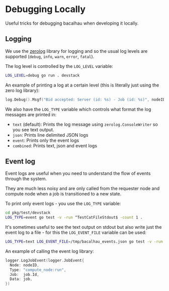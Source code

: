 # Debugging Locally

Useful tricks for debugging bacalhau when developing it locally.

## Logging

We use the [zerolog](https://github.com/rs/zerolog) library for logging and so the usual log levels are supported (`debug`, `info`, `warn`, `error`, `fatal`).

The log level is controlled by the `LOG_LEVEL` variable:

```bash
LOG_LEVEL=debug go run . devstack
```

An example of printing a log at a certain level (this is literally just using the zero log library):

```go
log.Debug().Msgf("Bid accepted: Server (id: %s) - Job (id: %s)", nodeID, job.Id)
```

We also have the `LOG_TYPE` variable which controls what format the log messages are printed in:

 * `text` (default): Prints the log message using `zerolog.ConsoleWriter` so you see text output.
 * `json`: Prints line delimited JSON logs
 * `event`: Prints only the event logs
 * `combined`: Prints text, json and event logs

## Event log

Event logs are useful when you need to understand the flow of events through the system.

They are much less noisy and are only called from the requester node and compute node when a job is transitioned to a new state.

To print only event logs - you use the `LOG_TYPE` variable:

```bash
cd pkg/test/devstack
LOG_TYPE=event go test -v -run ^TestCatFileStdout$ -count 1 .
```

It's sometimes useful to see the text output on stdout but also write just the event log to a file - for this the `LOG_EVENT_FILE` variable can be used:

```bash
LOG_TYPE=text LOG_EVENT_FILE=/tmp/bacalhau_events.json go test -v -run ^TestCatFileStdout$ -count 1 .
```

An example of calling the event log library:

```go
logger.LogJobEvent(logger.JobEvent{
  Node: nodeID,
  Type: "compute_node:run",
  Job:  job.Id,
  Data: job,
})
```